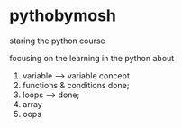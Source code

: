 # pythobymosh

staring the python course

focusing on the learning in the python about

1. variable --> variable concept 
2. functions & conditions done; 
3. loops --> done; 
4. array
5. oops
